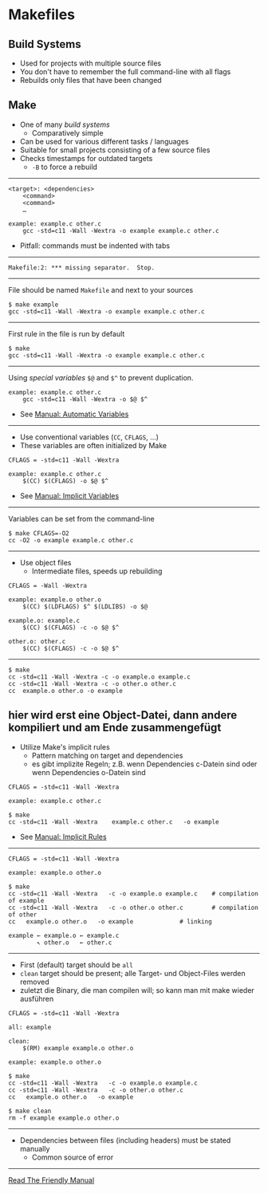 # Makefiles

## Build Systems

- Used for projects with multiple source files
- You don't have to remember the full command-line with all flags
- Rebuilds only files that have been changed

## Make

- One of many *build systems*
  - Comparatively simple
- Can be used for various different tasks / languages
- Suitable for small projects consisting of a few source files
- Checks timestamps for outdated targets
  - `-B` to force a rebuild

---

```
<target>: <dependencies>
	<command>
	<command>
	…
```

```make
example: example.c other.c
	gcc -std=c11 -Wall -Wextra -o example example.c other.c
```

- Pitfall: commands must be indented with tabs

---

```
Makefile:2: *** missing separator.  Stop.
```

---

File should be named `Makefile` and next to your sources

```
$ make example
gcc -std=c11 -Wall -Wextra -o example example.c other.c
```

---

First rule in the file is run by default

```
$ make
gcc -std=c11 -Wall -Wextra -o example example.c other.c
```

---

Using *special variables* `$@` and `$^` to prevent duplication.

```make
example: example.c other.c
	gcc -std=c11 -Wall -Wextra -o $@ $^
```

- See [Manual: Automatic Variables](https://www.gnu.org/software/make/manual/html_node/Automatic-Variables.html)

---

- Use conventional variables (`CC`, `CFLAGS`, …)
- These variables are often initialized by Make

```make
CFLAGS = -std=c11 -Wall -Wextra

example: example.c other.c
	$(CC) $(CFLAGS) -o $@ $^
```

- See [Manual: Implicit Variables](https://www.gnu.org/software/make/manual/html_node/Implicit-Variables.html)

---

Variables can be set from the command-line

```
$ make CFLAGS=-O2
cc -O2 -o example example.c other.c
```

---

- Use object files
  - Intermediate files, speeds up rebuilding


```
CFLAGS = -Wall -Wextra

example: example.o other.o
	$(CC) $(LDFLAGS) $^ $(LDLIBS) -o $@

example.o: example.c
	$(CC) $(CFLAGS) -c -o $@ $^

other.o: other.c
	$(CC) $(CFLAGS) -c -o $@ $^
```

---

```
$ make
cc -std=c11 -Wall -Wextra -c -o example.o example.c
cc -std=c11 -Wall -Wextra -c -o other.o other.c
cc  example.o other.o -o example
```
hier wird erst eine Object-Datei, dann andere kompiliert und am Ende zusammengefügt
---

- Utilize Make's implicit rules
  - Pattern matching on target and dependencies
  - es gibt implizite Regeln; z.B. wenn Dependencies c-Datein sind oder wenn Dependencies o-Datein sind

```make
CFLAGS = -std=c11 -Wall -Wextra

example: example.c other.c
```

```
$ make
cc -std=c11 -Wall -Wextra    example.c other.c   -o example
```

- See [Manual: Implicit Rules](https://www.gnu.org/software/make/manual/html_node/Implicit-Rules.html)

---

```make
CFLAGS = -std=c11 -Wall -Wextra

example: example.o other.o
```

```
$ make
cc -std=c11 -Wall -Wextra   -c -o example.o example.c    # compilation of example
cc -std=c11 -Wall -Wextra   -c -o other.o other.c        # compilation of other
cc   example.o other.o   -o example             # linking
```

```
example ← example.o ← example.c
        ↖ other.o   ← other.c
```

---

- First (default) target should be `all`
- `clean` target should be present; alle Target- und Object-Files werden removed
- zuletzt die Binary, die man compilen will; so kann man mit make wieder ausführen

```make
CFLAGS = -std=c11 -Wall -Wextra

all: example

clean:
	$(RM) example example.o other.o

example: example.o other.o
```

```
$ make
cc -std=c11 -Wall -Wextra   -c -o example.o example.c
cc -std=c11 -Wall -Wextra   -c -o other.o other.c
cc   example.o other.o   -o example

$ make clean
rm -f example example.o other.o
```

---

- Dependencies between files (including headers) must be stated manually
  - Common source of error

---

[Read The Friendly Manual](https://www.gnu.org/software/make/manual/html_node/index.html)
